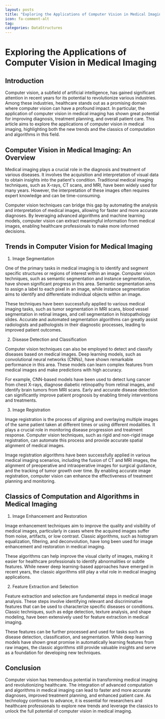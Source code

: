 ```yaml
---
layout: posts
title: "Exploring the Applications of Computer Vision in Medical Imaging"
icon: fa-comment-alt
tag:
categories: DataStructures
---
```



# Exploring the Applications of Computer Vision in Medical Imaging

## Introduction

Computer vision, a subfield of artificial intelligence, has gained significant attention in recent years for its potential to revolutionize various industries. Among these industries, healthcare stands out as a promising domain where computer vision can have a profound impact. In particular, the application of computer vision in medical imaging has shown great potential for improving diagnosis, treatment planning, and overall patient care. This article aims to explore the applications of computer vision in medical imaging, highlighting both the new trends and the classics of computation and algorithms in this field.

## Computer Vision in Medical Imaging: An Overview

Medical imaging plays a crucial role in the diagnosis and treatment of various diseases. It involves the acquisition and interpretation of visual data to obtain insights into the patient's condition. Traditional medical imaging techniques, such as X-rays, CT scans, and MRI, have been widely used for many years. However, the interpretation of these images often requires expert knowledge and can be time-consuming.

Computer vision techniques can bridge this gap by automating the analysis and interpretation of medical images, allowing for faster and more accurate diagnoses. By leveraging advanced algorithms and machine learning models, computer vision can extract meaningful information from medical images, enabling healthcare professionals to make more informed decisions.

## Trends in Computer Vision for Medical Imaging

1. Image Segmentation

One of the primary tasks in medical imaging is to identify and segment specific structures or regions of interest within an image. Computer vision techniques, such as semantic segmentation and instance segmentation, have shown significant progress in this area. Semantic segmentation aims to assign a label to each pixel in an image, while instance segmentation aims to identify and differentiate individual objects within an image.

These techniques have been successfully applied to various medical imaging tasks, such as tumor segmentation in MRI scans, blood vessel segmentation in retinal images, and cell segmentation in histopathology slides. Accurate and automated segmentation algorithms can greatly assist radiologists and pathologists in their diagnostic processes, leading to improved patient outcomes.

2. Disease Detection and Classification

Computer vision techniques can also be employed to detect and classify diseases based on medical images. Deep learning models, such as convolutional neural networks (CNNs), have shown remarkable performance in this area. These models can learn complex features from medical images and make predictions with high accuracy.

For example, CNN-based models have been used to detect lung cancer from chest X-rays, diagnose diabetic retinopathy from retinal images, and identify brain tumors from MRI scans. Early and accurate disease detection can significantly improve patient prognosis by enabling timely interventions and treatments.

3. Image Registration

Image registration is the process of aligning and overlaying multiple images of the same patient taken at different times or using different modalities. It plays a crucial role in monitoring disease progression and treatment response. Computer vision techniques, such as rigid and non-rigid image registration, can automate this process and provide accurate spatial alignment of medical images.

Image registration algorithms have been successfully applied in various medical imaging scenarios, including the fusion of CT and MRI images, the alignment of preoperative and intraoperative images for surgical guidance, and the tracking of tumor growth over time. By enabling accurate image registration, computer vision can enhance the effectiveness of treatment planning and monitoring.

## Classics of Computation and Algorithms in Medical Imaging

1. Image Enhancement and Restoration

Image enhancement techniques aim to improve the quality and visibility of medical images, particularly in cases where the acquired images suffer from noise, artifacts, or low contrast. Classic algorithms, such as histogram equalization, filtering, and deconvolution, have long been used for image enhancement and restoration in medical imaging.

These algorithms can help improve the visual clarity of images, making it easier for healthcare professionals to identify abnormalities or subtle features. While newer deep learning-based approaches have emerged in recent years, the classic algorithms still play a vital role in medical imaging applications.

2. Feature Extraction and Selection

Feature extraction and selection are fundamental steps in medical image analysis. These steps involve identifying relevant and discriminative features that can be used to characterize specific diseases or conditions. Classic techniques, such as edge detection, texture analysis, and shape modeling, have been extensively used for feature extraction in medical imaging.

These features can be further processed and used for tasks such as disease detection, classification, and segmentation. While deep learning models have shown great promise in automatically learning features from raw images, the classic algorithms still provide valuable insights and serve as a foundation for developing new techniques.

## Conclusion

Computer vision has tremendous potential in transforming medical imaging and revolutionizing healthcare. The integration of advanced computation and algorithms in medical imaging can lead to faster and more accurate diagnoses, improved treatment planning, and enhanced patient care. As technology continues to advance, it is essential for researchers and healthcare professionals to explore new trends and leverage the classics to unlock the full potential of computer vision in medical imaging.